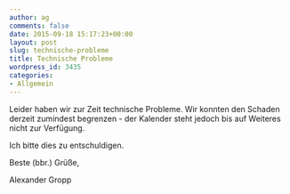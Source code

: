 ```yaml
---
author: ag
comments: false
date: 2015-09-18 15:17:23+00:00
layout: post
slug: technische-probleme
title: Technische Probleme
wordpress_id: 3435
categories:
- Allgemein
---
```


Leider haben wir zur Zeit technische Probleme. Wir konnten den Schaden derzeit zumindest begrenzen - der Kalender steht jedoch bis auf Weiteres nicht zur Verfügung.

Ich bitte dies zu entschuldigen.

Beste (bbr.) Grüße,

Alexander Gropp

